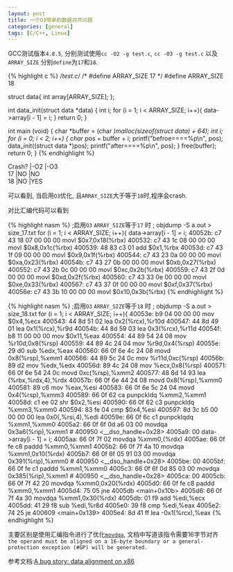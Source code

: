```yaml
---
layout: post
title: 一个O3带来的数据对齐问题
categories: [general]
tags: [C/C++, Linux]
---
```


GCC测试版本`4.8.5`, 分别测试使用`cc -O2 -g test.c`, `cc -O3 -g test.c` 以及 `ARRAY_SIZE` 分别`define`为`17`和`18`.

{% highlight c %}
/*test.c*/
/*
#define ARRAY_SIZE 17
*/
#define ARRAY_SIZE 18

struct data{
   int array[ARRAY_SIZE];
};

int data_init(struct data *data)
{
    int i;
    for (i = 1; i < ARRAY_SIZE; i++){
        data->array[i - 1] = i;
    }
    return 0;
}

int main (void)
{
    char *buffer = (char *)malloc(sizeof(struct data) + 64);
    int i;
    for (i = 0; i < 2; i++) {
        char* pos = buffer + i;
        printf("befroe====%p\n", pos);
        data_init((struct data *)pos);
        printf("after====%p\n", pos);
    }
    free(buffer);
    return 0;
}
{% endhighlight %}


Crash?  |-O2       |-O3       
17      |NO        |NO  
18      |NO        |YES  

可以看到, 当启用`O3`优化, 且`ARRAY_SIZE`大于等于`18`时,程序会crash.

对比汇编代码可以看到


{% highlight nasm %}
;启用`O3` `ARRAY_SIZE`等于`17` 时
; objdump -S a.out > size_17.txt
    for (i = 1; i < ARRAY_SIZE; i++){
        data->array[i - 1] = i;
  40052b:	c7 43 18 07 00 00 00 	movl   $0x7,0x18(%rbx)
  400532:	c7 43 1c 08 00 00 00 	movl   $0x8,0x1c(%rbx)
  400539:	48 83 c3 01          	add    $0x1,%rbx
  40053d:	c7 43 1f 09 00 00 00 	movl   $0x9,0x1f(%rbx)
  400544:	c7 43 23 0a 00 00 00 	movl   $0xa,0x23(%rbx)
  40054b:	c7 43 27 0b 00 00 00 	movl   $0xb,0x27(%rbx)
  400552:	c7 43 2b 0c 00 00 00 	movl   $0xc,0x2b(%rbx)
  400559:	c7 43 2f 0d 00 00 00 	movl   $0xd,0x2f(%rbx)
  400560:	c7 43 33 0e 00 00 00 	movl   $0xe,0x33(%rbx)
  400567:	c7 43 37 0f 00 00 00 	movl   $0xf,0x37(%rbx)
  40056e:	c7 43 3b 10 00 00 00 	movl   $0x10,0x3b(%rbx)
{% endhighlight %}


{% highlight nasm %}
;启用`O3` `ARRAY_SIZE`等于`18` 时
; objdump -S a.out > size_18.txt
    for (i = 1; i < ARRAY_SIZE; i++){
  40053e:	b9 04 00 00 00       	mov    $0x4,%ecx
  400543:	44 8d 51 02          	lea    0x2(%rcx),%r10d
  400547:	44 8d 49 01          	lea    0x1(%rcx),%r9d
  40054b:	44 8d 59 03          	lea    0x3(%rcx),%r11d
  40054f:	b8 11 00 00 00       	mov    $0x11,%eax
  400554:	44 89 54 24 08       	mov    %r10d,0x8(%rsp)
  400559:	44 89 4c 24 04       	mov    %r9d,0x4(%rsp)
  40055e:	29 d0                	sub    %edx,%eax
  400560:	66 0f 6e 4c 24 08    	movd   0x8(%rsp),%xmm1
  400566:	44 89 5c 24 0c       	mov    %r11d,0xc(%rsp)
  40056b:	89 d2                	mov    %edx,%edx
  40056d:	89 4c 24 08          	mov    %ecx,0x8(%rsp)
  400571:	66 0f 6e 54 24 0c    	movd   0xc(%rsp),%xmm2
  400577:	48 8d 14 93          	lea    (%rbx,%rdx,4),%rdx
  40057b:	66 0f 6e 44 24 08    	movd   0x8(%rsp),%xmm0
  400581:	89 c6                	mov    %eax,%esi
  400583:	66 0f 6e 5c 24 04    	movd   0x4(%rsp),%xmm3
  400589:	66 0f 62 ca          	punpckldq %xmm2,%xmm1
  40058d:	c1 ee 02             	shr    $0x2,%esi
  400590:	66 0f 62 c3          	punpckldq %xmm3,%xmm0
  400594:	83 fe 04             	cmp    $0x4,%esi
  400597:	8d 3c b5 00 00 00 00 	lea    0x0(,%rsi,4),%edi
  40059e:	66 0f 6c c1          	punpcklqdq %xmm1,%xmm0
  4005a2:	66 0f 6f 0d a6 03 00 	movdqa 0x3a6(%rip),%xmm1        # 400950 <__dso_handle+0x28>
  4005a9:	00 
        data->array[i - 1] = i;
  4005aa:	66 0f 7f 02          	movdqa %xmm0,(%rdx)
  4005ae:	66 0f fe c8          	paddd  %xmm0,%xmm1
  4005b2:	66 0f 7f 4a 10       	movdqa %xmm1,0x10(%rdx)
  4005b7:	66 0f 6f 05 91 03 00 	movdqa 0x391(%rip),%xmm0        # 400950 <__dso_handle+0x28>
  4005be:	00 
  4005bf:	66 0f fe c1          	paddd  %xmm1,%xmm0
  4005c3:	66 0f 6f 0d 85 03 00 	movdqa 0x385(%rip),%xmm1        # 400950 <__dso_handle+0x28>
  4005ca:	00 
  4005cb:	66 0f 7f 42 20       	movdqa %xmm0,0x20(%rdx)
  4005d0:	66 0f fe c8          	paddd  %xmm0,%xmm1
  4005d4:	75 05                	jne    4005db <main+0x10b>
  4005d6:	66 0f 7f 4a 30       	movdqa %xmm1,0x30(%rdx)
  4005db:	01 f9                	add    %edi,%ecx
  4005dd:	41 29 f8             	sub    %edi,%r8d
  4005e0:	39 f8                	cmp    %edi,%eax
  4005e2:	74 25                	je     400609 <main+0x139>
  4005e4:	8d 41 ff             	lea    -0x1(%rcx),%eax
{% endhighlight %}

主要区别是使用汇编指令进行了优化[`movdqa`](http://www.jaist.ac.jp/iscenter-new/mpc/altix/altixdata/opt/intel/vtune/doc/users_guide/mergedProjects/analyzer_ec/mergedProjects/reference_olh/mergedProjects/instructions/instruct32_hh/vc183.htm),  文档中写道该指令需要16字节对齐`the operand must be aligned on a 16-byte boundary or a general-protection exception (#GP) will be generated.` 

参考文档:[A bug story: data alignment on x86](https://pzemtsov.github.io/2016/11/06/bug-story-alignment-on-x86.html)

